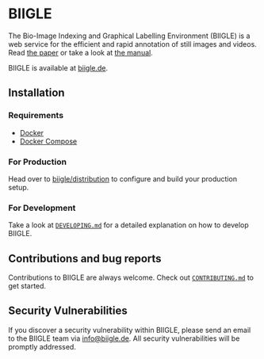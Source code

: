 # BIIGLE

The Bio-Image Indexing and Graphical Labelling Environment (BIIGLE) is a web service for the efficient and rapid annotation of still images and videos. Read <a href="https://doi.org/10.3389/fmars.2017.00083">the paper</a> or take a look at <a href="https://biigle.de/manual">the manual</a>.

BIIGLE is available at [biigle.de](https://biigle.de).

## Installation

### Requirements

- [Docker](https://docs.docker.com/install/)
- [Docker Compose](https://docs.docker.com/compose/install/)

### For Production

Head over to [biigle/distribution](https://github.com/biigle/distribution) to configure and build your production setup.

### For Development

Take a look at [`DEVELOPING.md`](DEVELOPING.md) for a detailed explanation on how to develop BIIGLE.

## Contributions and bug reports

Contributions to BIIGLE are always welcome. Check out [`CONTRIBUTING.md`](CONTRIBUTING.md) to get started.

## Security Vulnerabilities

If you discover a security vulnerability within BIIGLE, please send an email to the BIIGLE team via <info@biigle.de>. All security vulnerabilities will be promptly addressed.

